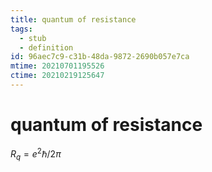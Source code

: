 ```yaml
---
title: quantum of resistance
tags:
  - stub
  - definition
id: 96aec7c9-c31b-48da-9872-2690b057e7ca
mtime: 20210701195526
ctime: 20210219125647
---
```


# quantum of resistance

$R_q=e^2\hbar/2\pi$
